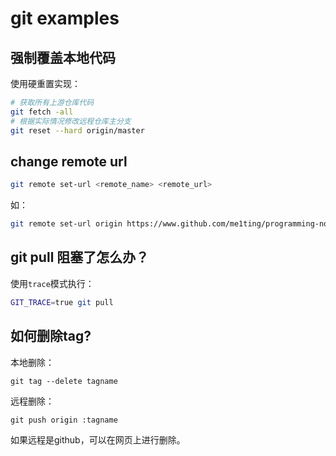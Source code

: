 # git examples

## 强制覆盖本地代码

使用硬重置实现：

```bash
# 获取所有上游仓库代码
git fetch -all
# 根据实际情况修改远程仓库主分支
git reset --hard origin/master
```

## change remote url

```bash
git remote set-url <remote_name> <remote_url>
```

如：

```bash
git remote set-url origin https://www.github.com/me1ting/programming-notes.git
```

## git pull 阻塞了怎么办？

使用`trace`模式执行：

```bash
GIT_TRACE=true git pull
```

## 如何删除tag?

本地删除：

```
git tag --delete tagname
```

远程删除：

```
git push origin :tagname
```

如果远程是github，可以在网页上进行删除。